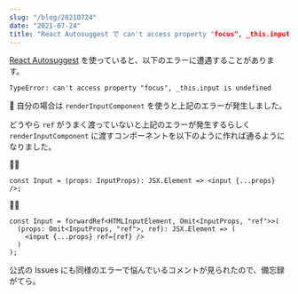 ```yaml
---
slug: "/blog/20210724"
date: "2021-07-24"
title: "React Autosuggest で can't access property "focus", _this.input is undefined に遭遇したときの対処法"
---
```


[React Autosuggest](https://github.com/moroshko/react-autosuggest) を使っていると、以下のエラーに遭遇することがあります。

`TypeError: can't access property "focus", _this.input is undefined`

 自分の場合は `renderInputComponent` を使うと上記のエラーが発生しました。

どうやら `ref` がうまく渡っていないと上記のエラーが発生するらしく `renderInputComponent` に渡すコンポーネントを以下のように作れば通るようになりました。

🙅‍♂️

```tsx
const Input = (props: InputProps): JSX.Element => <input {...props} />;
```

🙆‍♂️

```tsx
const Input = forwardRef<HTMLInputElement, Omit<InputProps, "ref">>(
  (props: Omit<InputProps, "ref">, ref): JSX.Element => (
    <input {...props} ref={ref} />
  )
);
```

公式の Issues にも同様のエラーで悩んでいるコメントが見られたので、備忘録がてら。
